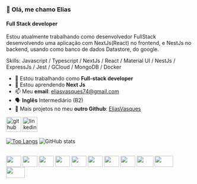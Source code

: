 ### 👋 Olá, me chamo Elias
#### Full Stack developer 
Estou atualmente trabalhando como desenvolvedor FullStack desenvolvendo uma aplicação com NextJs(React) no frontend, e NestJs no backend, usando como banco de dados Datastore, do google.

Skills: Javascript / Typescript / NextJs / React / Material UI  / NestJs / ExpressJs / Jest / GCloud / MongoDB / Docker

- 🔭 Estou trabalhando como **Full-stack developer** 
- 🌱 Estou aprendendo **Next Js** 
- 📫 Meu **email**: eliasvasques74@gmail.com 
- 🗣 **Inglês** Intermediário (B2)
- 🤌 Mais projetos no meu **outro Github**: <a href="https://github.com/EliasVasques">EliasVasques</a>


[<img src='https://cdn.jsdelivr.net/npm/simple-icons@3.0.1/icons/github.svg' alt='github' height='40'>](https://github.com/Elias-ReactDeveloper)
[<img src='https://cdn.jsdelivr.net/npm/simple-icons@3.0.1/icons/linkedin.svg' alt='linkedin' height='40'>](https://www.linkedin.com/in/eliasvasquesdev/)  

[![Top Langs](https://github-readme-stats.vercel.app/api/top-langs/?username=eliasvasquesalcantara)](https://github.com/anuraghazra/github-readme-stats)
![GitHub stats](https://github-readme-stats.vercel.app/api?username=eliasvasquesalcantara&show_icons=true)  
  
 
<div style="display: inline_block"><br>
<img align="center" alt="" height="30" width="40" src="https://cdn.jsdelivr.net/gh/devicons/devicon/icons/javascript/javascript-original.svg" />
<img align="center" alt="" height="30" width="40"  src="https://cdn.jsdelivr.net/gh/devicons/devicon/icons/typescript/typescript-original.svg" /> 
<img align="center" alt="" height="30" width="40" src="https://cdn.jsdelivr.net/gh/devicons/devicon/icons/nextjs/nextjs-original.svg">
<img align="center" alt="" height="30" width="40" src="https://cdn.jsdelivr.net/gh/devicons/devicon/icons/react/react-original.svg" />
<img align="center" alt="" height="30" width="40" src="https://cdn.jsdelivr.net/gh/devicons/devicon/icons/materialui/materialui-original.svg">
<img align="center" alt="" height="30" width="40" src="https://cdn.jsdelivr.net/gh/devicons/devicon/icons/nestjs/nestjs-plain.svg">
<img align="center" alt="" height="30" width="40" src="https://cdn.jsdelivr.net/gh/devicons/devicon/icons/express/express-original.svg">
<img align="center" alt="" height="30" width="40" src="https://cdn.jsdelivr.net/gh/devicons/devicon/icons/jest/jest-plain.svg">
<img align="center" alt="" height="30" width="45" src="https://cdn.jsdelivr.net/gh/devicons/devicon/icons/googlecloud/googlecloud-original.svg">
<img align="center" alt="" height="30" width="50" src="https://cdn.jsdelivr.net/gh/devicons/devicon/icons/mongodb/mongodb-original.svg">
<img align="center" alt="" height="30" width="50" src="https://cdn.jsdelivr.net/gh/devicons/devicon/icons/docker/docker-original.svg">




</div>

